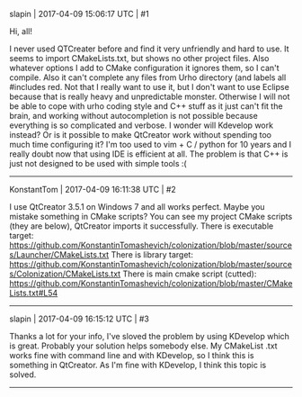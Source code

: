 slapin | 2017-04-09 15:06:17 UTC | #1

Hi, all!

I never used QTCreater before and find it very unfriendly and hard to use.
It seems to import CMakeLists.txt, but shows no other project files.
Also whatever options I add to CMake configuration it ignores them, so I can't compile.
Also it can't complete any files from Urho directory (and labels all #includes red.
Not that I really want to use it, but I don't want to use Eclipse because that is
really heavy and unpredictable monster. Otherwise I will not be able to cope with urho coding style
and C++ stuff as it just can't fit the brain, and working without autocompletion is not possible
because everything is so complicated and verbose.
I wonder will Kdevelop work instead? Or is it possible to make QtCreator work
without spending too much time configuring it?
I'm too used to vim + C / python for 10 years and I really doubt now that using IDE is efficient at all.
The problem is that C++ is just not designed to be used with simple tools :(

-------------------------

KonstantTom | 2017-04-09 16:11:38 UTC | #2

I use QtCreator 3.5.1 on Windows 7 and all works perfect. Maybe you mistake something in CMake scripts? You can see my project CMake scripts (they are below), QtCreator imports it successfully.
There is executable target:
https://github.com/KonstantinTomashevich/colonization/blob/master/sources/Launcher/CMakeLists.txt
There is library target:
https://github.com/KonstantinTomashevich/colonization/blob/master/sources/Colonization/CMakeLists.txt
There is main cmake script (cutted):
https://github.com/KonstantinTomashevich/colonization/blob/master/CMakeLists.txt#L54

-------------------------

slapin | 2017-04-09 16:15:12 UTC | #3

Thanks a lot for your info, I've sloved the problem by using KDevelop which is great.
Probably your solution helps somebody else.
My CMakeList .txt works fine with command line and with KDevelop, so I think this is something in QtCreator.
As I'm fine with KDevelop, I think this topic is solved.

-------------------------

